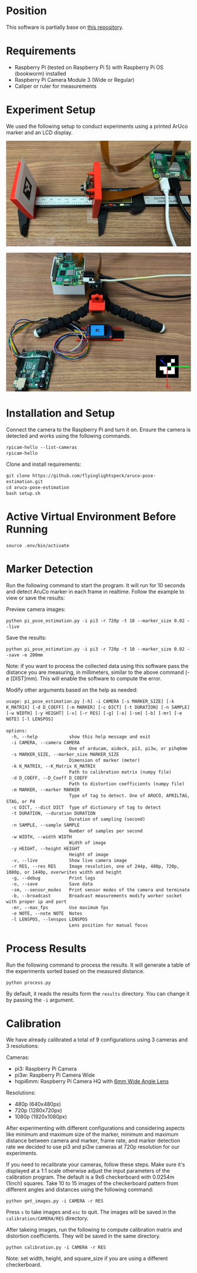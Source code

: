 # Position 


This software is partially base on [this repository](https://github.com/GSNCodes/ArUCo-Markers-Pose-Estimation-Generation-Python).


# Requirements
- Raspberry Pi (tested on Raspberry Pi 5) with Raspberry Pi OS (bookworm) installed
- Raspberry Pi Camera Module 3 (Wide or Regular)
- Caliper or ruler for measurements

# Experiment Setup
We used the following setup to conduct experiments using a printed ArUco marker and an LCD display.

![image](assets/printed_setup.png)

![image](assets/lcd_setup.png)

# Installation and Setup
Connect the camera to the Raspberry Pi and turn it on.
Ensure the camera is detected and works using the following commands.

```commandline
rpicam-hello --list-cameras
rpicam-hello
```

Clone and install requirements:

```commandline
git clone https://github.com/flyinglightspeck/aruco-pose-estimation.git
cd aruco-pose-estimation
bash setup.sh
```

# Active Virtual Environment Before Running
```commandline
source .env/bin/activate
```

# Marker Detection
Run the following command to start the program. It will run for 10 seconds and detect AruCo marker in each frame in 
realtime. Follow the example to view or save the results:

Preview camera images:
```commandline
python pi_pose_estimation.py -i pi3 -r 720p -t 10 --marker_size 0.02 --live
```

Save the results:
```commandline
python pi_pose_estimation.py -i pi3 -r 720p -t 10 --marker_size 0.02 --save -e 200mm
```

Note: if you want to process the collected data using this software pass the distance you are measuring, in 
millimeters, similar to the above command (-e [DIST]mm). This will enable the software to compute the error.

Modify other arguments based on the help as needed:

```commandline
usage: pi_pose_estimation.py [-h] -i CAMERA [-s MARKER_SIZE] [-k K_MATRIX] [-d D_COEFF] [-m MARKER] [-c DICT] [-t DURATION] [-n SAMPLE] [-w WIDTH] [-y HEIGHT] [-v] [-r RES] [-g] [-o] [-sm] [-b] [-mr] [-e NOTE] [-l LENSPOS]

options:
  -h, --help            show this help message and exit
  -i CAMERA, --camera CAMERA
                        One of arducam, aideck, pi3, pi3w, or pihq6mm
  -s MARKER_SIZE, --marker_size MARKER_SIZE
                        Dimension of marker (meter)
  -k K_MATRIX, --K_Matrix K_MATRIX
                        Path to calibration matrix (numpy file)
  -d D_COEFF, --D_Coeff D_COEFF
                        Path to distortion coefficients (numpy file)
  -m MARKER, --marker MARKER
                        Type of tag to detect. One of ARUCO, APRILTAG, STAG, or P4
  -c DICT, --dict DICT  Type of dictionary of tag to detect
  -t DURATION, --duration DURATION
                        Duration of sampling (second)
  -n SAMPLE, --sample SAMPLE
                        Number of samples per second
  -w WIDTH, --width WIDTH
                        Width of image
  -y HEIGHT, --height HEIGHT
                        Height of image
  -v, --live            Show live camera image
  -r RES, --res RES     Image resolution, one of 244p, 480p, 720p, 1080p, or 1440p, overwrites width and height
  -g, --debug           Print logs
  -o, --save            Save data
  -sm, --sensor_modes   Print sensor modes of the camera and terminate
  -b, --broadcast       Broadcast measurements modify worker socket with proper ip and port
  -mr, --max_fps        Use maximum fps
  -e NOTE, --note NOTE  Notes
  -l LENSPOS, --lenspos LENSPOS
                        Lens position for manual focus
```


# Process Results
Run the following command to process the results. It will generate a table of the experiments sorted based on the 
measured distance. 

```commandline
python process.py
```

By default, it reads the results form the `results` directory. You can change it by passing the `-i` argument.


# Calibration
We have already calibrated a total of 9 configurations using 3 cameras and 3 resolutions:

Cameras:
- pi3: Raspberry Pi Camera
- pi3w: Raspberry Pi Camera Wide
- hqpi6mm: Raspberry Pi Camera HQ with [6mm Wide Angle Lens](https://www.pishop.us/product/6mm-wide-angle-lens-for-raspberry-pi-hq-camera-cs/) 

Resolutions:
- 480p (640x480px)
- 720p (1280x720px)
- 1080p (1920x1080px)

After experimenting with different configurations and considering aspects like minimum and maximum size of the 
marker, minimum and maximum distance between camera and marker, frame rate, and marker detection rate we decided to 
use pi3 and pi3w cameras at 720p resolution for our experiments.

If you need to recalibrate your cameras, follow these steps. Make sure it's displayed at a 1:1 scale otherwise 
adjust the input parameters of the calibration program. The default is a 9x6 checkerboard with 0.0254m (1inch) squares.
Take 10 to 15 images of the checkerboard pattern from different angles and distances using the following command:

```commandline
python get_images.py -i CAMERA -r RES
```

Press `s` to take images and `esc` to quit. The images will be saved in the `calibration/CAMERA/RES` directory.

After takeing images, run the following to compute calibration matrix and distortion coefficients. They will be 
saved in the same directory.

```commandline
python calibration.py -i CAMERA -r RES
```

Note: set width, height, and square_size if you are using a different checkerboard.